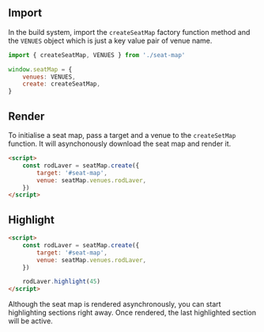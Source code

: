 ## Import

In the build system, import the `createSeatMap` factory function method and the `VENUES` object which is just a key value pair of venue name.

```js
import { createSeatMap, VENUES } from './seat-map'

window.seatMap = {
    venues: VENUES,
    create: createSeatMap,
}
```

## Render

To initialise a seat map, pass a target and a venue to the `createSetMap` function. It will asynchonously download the seat map and render it.

```html
<script>
    const rodLaver = seatMap.create({
        target: '#seat-map',
        venue: seatMap.venues.rodLaver,
    })
</script>
```

## Highlight


```html
<script>
    const rodLaver = seatMap.create({
        target: '#seat-map',
        venue: seatMap.venues.rodLaver,
    })

    rodLaver.highlight(45)
</script>
```

Although the seat map is rendered asynchronously, you can start highlighting sections right away. Once rendered, the last highlighted section will be active.
